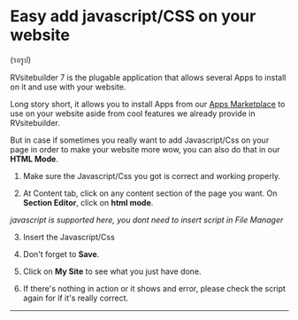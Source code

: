 # Easy add javascript/CSS on your website

(รอรูป)

RVsitebuilder 7 is the plugable application that allows several Apps to install on it and use with your website. 


Long story short, it allows you to install Apps from our [Apps Marketplace](https://apps.rvsitebuilder.com) to use on your website aside from cool features we already provide in RVsitebuilder.


But in case if sometimes you really want to add Javascript/Css on your page in order to make your website more wow, you can also do that in our **HTML Mode**.


1. Make sure the Javascript/Css you got is correct and working properly.


2. At Content tab, click on any content section of the page you want. On **Section Editor**, click on **html mode**.


*javascript is supported here, you dont need to insert script in File Manager*


3. Insert the Javascript/Css


4. Don't forget to **Save**.


5. Click on **My Site** to see what you just have done.


6. If there's nothing in action or it shows and error, please check the script again for if it's really correct.



--------------------------------------------------------------------